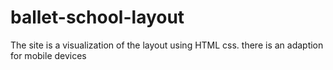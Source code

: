 # ballet-school-layout
The site is a visualization of the layout using HTML css. there is an adaption for mobile devices
